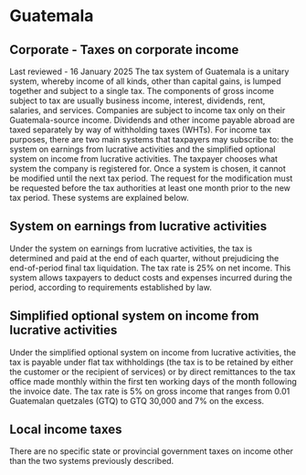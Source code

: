 # Guatemala
## Corporate - Taxes on corporate income
Last reviewed - 16 January 2025
The tax system of Guatemala is a unitary system, whereby income of all kinds, other than capital gains, is lumped together and subject to a single tax. The components of gross income subject to tax are usually business income, interest, dividends, rent, salaries, and services. Companies are subject to income tax only on their Guatemala-source income. Dividends and other income payable abroad are taxed separately by way of withholding taxes (WHTs).
For income tax purposes, there are two main systems that taxpayers may subscribe to: the system on earnings from lucrative activities and the simplified optional system on income from lucrative activities. The taxpayer chooses what system the company is registered for. Once a system is chosen, it cannot be modified until the next tax period. The request for the modification must be requested before the tax authorities at least one month prior to the new tax period.
These systems are explained below.
## System on earnings from lucrative activities
Under the system on earnings from lucrative activities, the tax is determined and paid at the end of each quarter, without prejudicing the end-of-period final tax liquidation. The tax rate is 25% on net income.
This system allows taxpayers to deduct costs and expenses incurred during the period, according to requirements established by law.
## Simplified optional system on income from lucrative activities
Under the simplified optional system on income from lucrative activities, the tax is payable under flat tax withholdings (the tax is to be retained by either the customer or the recipient of services) or by direct remittances to the tax office made monthly within the first ten working days of the month following the invoice date. The tax rate is 5% on gross income that ranges from 0.01 Guatemalan quetzales (GTQ) to GTQ 30,000 and 7% on the excess.
## Local income taxes
There are no specific state or provincial government taxes on income other than the two systems previously described.
